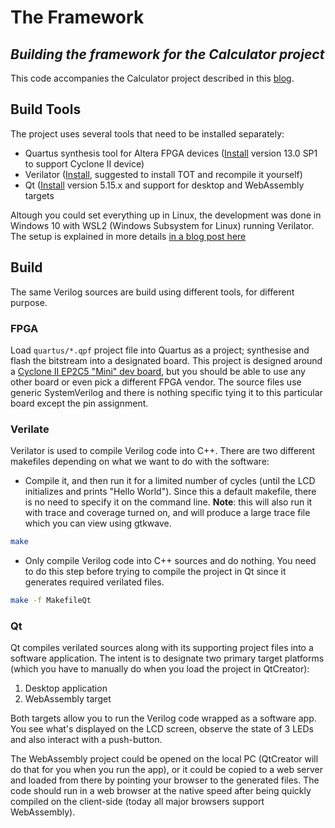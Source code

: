 # The Framework

## _Building the framework for the Calculator project_
This code accompanies the Calculator project described in this [blog].

## Build Tools
The project uses several tools that need to be installed separately:

* Quartus synthesis tool for Altera FPGA devices ([Install][Quartus] version 13.0 SP1 to support Cyclone II device)
* Verilator ([Install][verilator], suggested to install TOT and recompile it yourself)
* Qt ([Install][Qt] version 5.15.x and support for desktop and WebAssembly targets

Altough you could set everything up in Linux, the development was done in Windows 10 with WSL2 (Windows Subsystem for Linux) running Verilator. The setup is explained in more details [in a blog post here][blog]

## Build
The same Verilog sources are build using different tools, for different purpose.

### FPGA
Load `quartus/*.qpf` project file into Quartus as a project; synthesise and flash the bitstream into a designated board. This project is designed around a [Cyclone II EP2C5 "Mini" dev board][devboard], but you should be able to use any other board or even pick a different FPGA vendor. The source files use generic SystemVerilog and there is nothing specific tying it to this particular board except the pin assignment.

### Verilate
Verilator is used to compile Verilog code into C++. There are two different makefiles depending on what we want to do with the software:

* Compile it, and then run it for a limited number of cycles (until the LCD initializes and prints "Hello World"). Since this a default makefile, there is no need to specify it on the command line. **Note**: this will also run it with trace and coverage turned on, and will produce a large trace file which you can view using gtkwave.
```sh
make
```

* Only compile Verilog code into C++ sources and do nothing. You need to do this step before trying to compile the project in Qt since it generates required verilated files.
```sh
make -f MakefileQt
```

### Qt
Qt compiles verilated sources along with its supporting project files into a software application. The intent is to designate two primary target platforms (which you have to manually do when you load the project in QtCreator):

1. Desktop application
2. WebAssembly target

Both targets allow you to run the Verilog code wrapped as a software app. You see what's displayed on the LCD screen, observe the state of 3 LEDs and also interact with a push-button.

The WebAssembly project could be opened on the local PC (QtCreator will do that for you when you run the app), or it could be copied to a web server and loaded from there by pointing your browser to the generated files. The code should run in a web browser at the native speed after being quickly compiled on the client-side (today all major browsers support WebAssembly).

[Quartus]: <https://fpgasoftware.intel.com/13.0sp1/>
[verilator]: <https://www.veripool.org/projects/verilator/wiki/Installing>
[qt]: <https://www.qt.io/download>
[blog]: <https://baltazarstudios.com/calculator4>
[devboard]: <http://land-boards.com/blwiki/index.php?title=Cyclone_II_EP2C5_Mini_Dev_Board>
